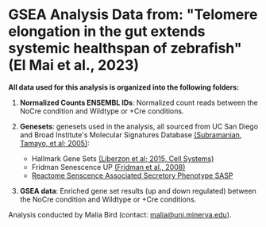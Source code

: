 # GSEA Analysis Data from: "Telomere elongation in the gut extends systemic healthspan of zebrafish" (El Mai et al., 2023)

**All data used for this analysis is organized into the following folders:**

1. **Normalized Counts ENSEMBL IDs**: Normalized count reads between the NoCre condition and Wildtype or +Cre conditions. 
2. **Genesets**: genesets used in the analysis, all sourced from UC San Diego and Broad Institute's Molecular Signatures Database <a href = "https://www.pnas.org/doi/10.1073/pnas.0506580102">(Subramanian, Tamayo, et al; 2005)</a>:

    - Hallmark Gene Sets <a href = "https://www.ncbi.nlm.nih.gov/pmc/articles/PMC4707969/">(Liberzon et al; 2015, Cell Systems)</a>
    - Fridman Senescence UP <a href = "https://pubmed.ncbi.nlm.nih.gov/18711403/">(Fridman et al., 2008) </a>
    - <a href = "https://reactome.org/PathwayBrowser/#/R-HSA-2559582"> Reactome Senscence Associated Secretory Phenotype SASP </a>

3. **GSEA data**: Enriched gene set results (up and down regulated) between the NoCre condition and Wildtype or +Cre conditions.  



Analysis conducted by Malia Bird (contact: malia@uni.minerva.edu).
